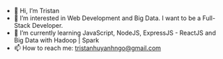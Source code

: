 - 👋 Hi, I’m Tristan
- 👀 I’m interested in Web Development and Big Data. I want to be a Full-Stack Developer.
- 🌱 I’m currently learning JavaScript, NodeJS, ExpressJS - ReactJS and Big Data with Hadoop | Spark
- 📫 How to reach me: tristanhuyanhngo@gmail.com

<!-- - 💞️ I’m looking to collaborate on ... -->
<!---
tristanhuyanhngo/tristanhuyanhngo is a ✨ special ✨ repository because its `README.md` (this file) appears on your GitHub profile.
You can click the Preview link to take a look at your changes.
--->
